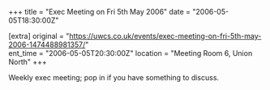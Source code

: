 +++
title = "Exec Meeting on Fri 5th May 2006"
date = "2006-05-05T18:30:00Z"

[extra]
original = "https://uwcs.co.uk/events/exec-meeting-on-fri-5th-may-2006-1474488981357/"    
ent_time = "2006-05-05T20:30:00Z"
location = "Meeting Room 6, Union North"
+++

Weekly exec meeting; pop in if you have something to discuss.

